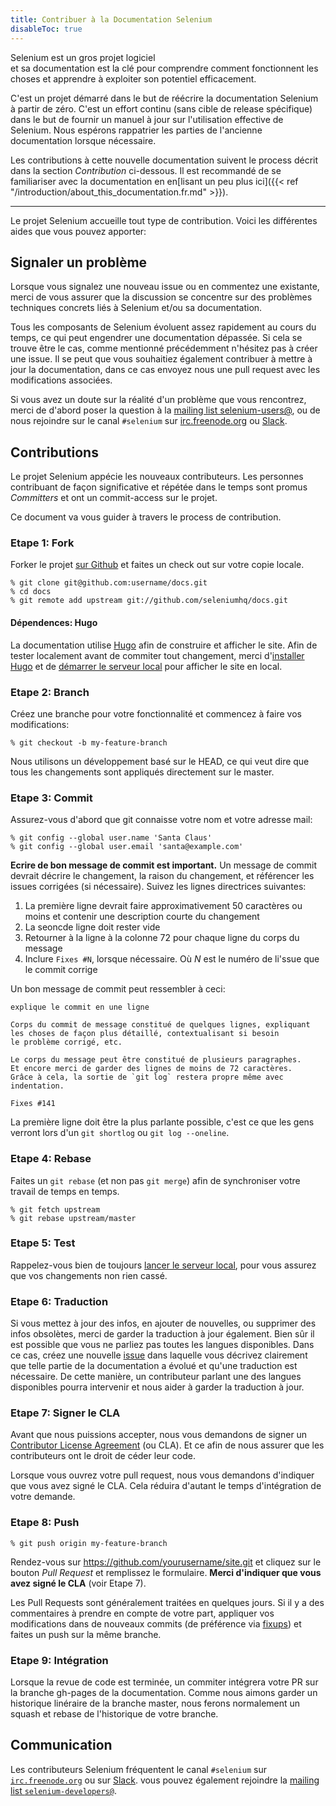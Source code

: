 ```yaml
---
title: Contribuer à la Documentation Selenium
disableToc: true
---
```


Selenium est un gros projet logiciel  
et sa documentation est la clé
pour comprendre comment fonctionnent les choses 
et apprendre à exploiter son potentiel efficacement.

C'est un projet démarré dans le but de réécrire la documentation Selenium à partir de zéro. 
C'est un effort continu (sans cible de release spécifique) 
dans le but de fournir un manuel à jour sur l'utilisation effective de Selenium. 
Nous espérons rappatrier les parties de l'ancienne documentation lorsque nécessaire.

Les contributions à cette nouvelle documentation suivent le process décrit
dans la section _Contribution_ ci-dessous. 
Il est recommandé de se familiariser avec la documentation 
en en[lisant un peu plus ici]({{< ref "/introduction/about_this_documentation.fr.md" >}}).

---

Le projet Selenium accueille tout type de contribution. 
Voici les différentes aides que vous pouvez apporter:

## Signaler un problème

Lorsque vous signalez une nouveau issue ou en commentez une existante, 
merci de vous assurer que la discussion se concentre sur des problèmes techniques concrets liés à Selenium et/ou sa documentation.

Tous les composants de Selenium évoluent assez rapidement au cours du temps, 
ce qui peut engendrer une documentation dépassée. 
Si cela se trouve être le cas, 
comme mentionné précédemment n'hésitez pas à créer une issue. 
Il se peut que vous souhaitiez également contribuer à mettre à jour la documentation, 
dans ce cas envoyez nous une pull request avec les modifications associées.

Si vous avez un doute sur la réalité d'un problème que vous rencontrez, 
merci de d'abord poser la question à la [mailing list selenium-users@](https://groups.google.com/forum/#!forum/selenium-users),
ou de nous rejoindre sur le canal `#selenium` sur [irc.freenode.org](https://webchat.freenode.net/) 
ou [Slack](https://seleniumhq.herokuapp.com/).

## Contributions

Le projet Selenium appécie les nouveaux contributeurs. 
Les personnes contribuant de façon significative et répétée dans le temps 
sont promus _Committers_ et ont un commit-access sur le projet.

Ce document va vous guider à travers le process de contribution.

### Etape 1: Fork

Forker le projet [sur Github](https://github.com/seleniumhq/docs)
et faites un check out sur votre copie locale.

```shell
% git clone git@github.com:username/docs.git
% cd docs
% git remote add upstream git://github.com/seleniumhq/docs.git
```

#### Dépendences: Hugo

La documentation utilise [Hugo](https://gohugo.io/) afin de construire et afficher le site.
Afin de tester localement avant de commiter tout changement, 
merci d'[installer Hugo](https://gohugo.io/getting-started/installing/) 
et de [démarrer le serveur local](https://gohugo.io/getting-started/usage/#livereload) pour afficher le site en local.

### Etape 2: Branch

Créez une branche pour votre fonctionnalité 
et commencez à faire vos modifications:

```shell
% git checkout -b my-feature-branch
```

Nous utilisons un développement basé sur le HEAD, ce qui veut dire que tous les changements sont appliqués
directement sur le master.

### Etape 3: Commit

Assurez-vous d'abord que git connaisse votre nom et votre adresse mail:

```shell
% git config --global user.name 'Santa Claus'
% git config --global user.email 'santa@example.com'
```

**Ecrire de bon message de commit est important.** 
Un message de commit devrait décrire le changement,
la raison du changement, et référencer les issues corrigées (si nécessaire). 
Suivez les lignes directrices suivantes:

1. La première ligne devrait faire approximativement 50 caractères ou moins et contenir une description courte du changement
2. La seoncde ligne doit rester vide
3. Retourner à la ligne à la colonne 72 pour chaque ligne du corps du message
4. Inclure `Fixes #N`, lorsque nécessaire. Où _N_ est le numéro de li'ssue que le commit corrige

Un bon message de commit peut ressembler à ceci:
```text
explique le commit en une ligne

Corps du commit de message constitué de quelques lignes, expliquant
les choses de façon plus détaillé, contextualisant si besoin 
le problème corrigé, etc.

Le corps du message peut être constitué de plusieurs paragraphes.
Et encore merci de garder des lignes de moins de 72 caractères.
Grâce à cela, la sortie de `git log` restera propre même avec
indentation.

Fixes #141
```
La première ligne doit être la plus parlante possible, 
c'est ce que les gens verront lors d'un `git shortlog` ou `git log --oneline`.

### Etape 4: Rebase

Faites un `git rebase` (et non pas `git merge`) afin de synchroniser votre travail de temps en temps.

```shell
% git fetch upstream
% git rebase upstream/master
```

### Etape 5: Test

Rappelez-vous bien de toujours [lancer le serveur local](https://gohugo.io/getting-started/usage/#livereload),
pour vous assurez que vos changements non rien cassé.

### Etape 6: Traduction

Si vous mettez à jour des infos, en ajouter de nouvelles, ou supprimer des infos obsolètes, 
merci de garder la traduction à jour également. 
Bien sûr il est possible que vous ne parliez pas toutes les langues disponibles. 
Dans ce cas, créez une nouvelle [issue](https://github.com/SeleniumHQ/docs/issues) 
dans laquelle vous décrivez clairement que telle partie de la documentation a évolué 
et qu'une traduction est nécessaire. 
De cette manière, un contributeur parlant une des langues disponibles pourra intervenir 
et nous aider à garder la traduction à jour.

### Etape 7: Signer le CLA

Avant que nous puissions accepter, 
nous vous demandons de signer un [Contributor License Agreement](https://spreadsheets.google.com/spreadsheet/viewform?hl=en_US&formkey=dFFjXzBzM1VwekFlOWFWMjFFRjJMRFE6MQ#gid=0) (ou CLA). 
Et ce afin de nous assurer que les contributeurs ont le droit de céder leur code.

Lorsque vous ouvrez votre pull request, 
nous vous demandons d'indiquer que vous avez signé le CLA. 
Cela réduira d'autant le temps d'intégration de votre demande.

### Etape 8: Push

```shell
% git push origin my-feature-branch
```

Rendez-vous sur https://github.com/yourusername/site.git 
et cliquez sur le bouton _Pull Request_ 
et remplissez le formulaire. 
**Merci d'indiquer que vous avez signé le CLA** (voir Etape 7).

Les Pull Requests sont généralement traitées en quelques jours.
Si il y a des commentaires à prendre en compte de votre part, 
appliquer vos modifications dans de nouveaux commits (de préférence via [fixups](http://git-scm.com/docs/git-commit)) 
et faites un push sur la même branche.

### Etape 9: Intégration

Lorsque la revue de code est terminée, 
un commiter intégrera votre PR sur la branche gh-pages de la documentation. 
Comme nous aimons garder un historique linéraire de la branche master,
nous ferons normalement un squash et rebase de l'historique de votre branche.

## Communication

Les contributeurs Selenium fréquentent le canal `#selenium` sur
[`irc.freenode.org`](https://webchat.freenode.net/) ou sur [Slack](https://seleniumhq.herokuapp.com/).
vous pouvez également rejoindre la [mailing list `selenium-developers@`](https://groups.google.com/forum/#!forum/selenium-developers).


